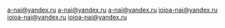 a-nai@yandex.ru
a-nai@yandex.ru
a-nai@yandex.ru
ioioa-nai@yandex.ru
ioioa-nai@yandex.ru
ioioa-nai@yandex.ru
